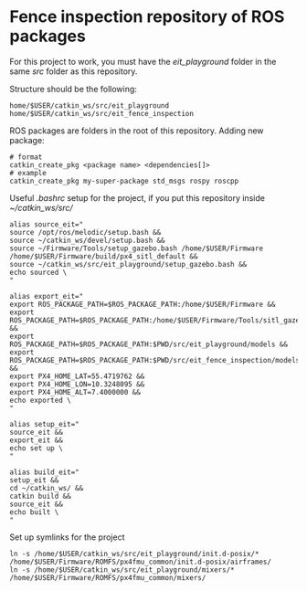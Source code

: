# Fence inspection repository of ROS packages

For this project to work, you must have the *eit_playground* folder in the same *src* folder as this repository.

Structure should be the following:
```
home/$USER/catkin_ws/src/eit_playground
home/$USER/catkin_ws/src/eit_fence_inspection
```

ROS packages are folders in the root of this repository.
Adding new package:
```
# format
catkin_create_pkg <package name> <dependencies[]>
# example
catkin_create_pkg my-super-package std_msgs rospy roscpp
```

Useful *.bashrc* setup for the project, if you put this repository inside *~/catkin_ws/src/*
```
alias source_eit="
source /opt/ros/melodic/setup.bash &&
source ~/catkin_ws/devel/setup.bash &&
source ~/Firmware/Tools/setup_gazebo.bash /home/$USER/Firmware /home/$USER/Firmware/build/px4_sitl_default &&
source ~/catkin_ws/src/eit_playground/setup_gazebo.bash && 
echo sourced \
"

alias export_eit="
export ROS_PACKAGE_PATH=$ROS_PACKAGE_PATH:/home/$USER/Firmware &&
export ROS_PACKAGE_PATH=$ROS_PACKAGE_PATH:/home/$USER/Firmware/Tools/sitl_gazebo &&
export ROS_PACKAGE_PATH=$ROS_PACKAGE_PATH:$PWD/src/eit_playground/models &&
export ROS_PACKAGE_PATH=$ROS_PACKAGE_PATH:$PWD/src/eit_fence_inspection/models &&
export PX4_HOME_LAT=55.4719762 &&
export PX4_HOME_LON=10.3248095 &&
export PX4_HOME_ALT=7.4000000 &&
echo exported \
"

alias setup_eit="
source_eit &&
export_eit &&
echo set up \
"

alias build_eit="
setup_eit &&
cd ~/catkin_ws/ &&
catkin build &&
source_eit &&
echo built \
"
```

Set up symlinks for the project
```
ln -s /home/$USER/catkin_ws/src/eit_playground/init.d-posix/* /home/$USER/Firmware/ROMFS/px4fmu_common/init.d-posix/airframes/
ln -s /home/$USER/catkin_ws/src/eit_playground/mixers/* /home/$USER/Firmware/ROMFS/px4fmu_common/mixers/
```
